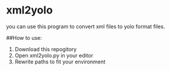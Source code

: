 # xml2yolo
you can use this program to convert xml files to yolo format files.

##How to use:
1. Download this repogitory
2. Open xml2yolo.py in your editor
3. Rewrite paths to fit your environment

